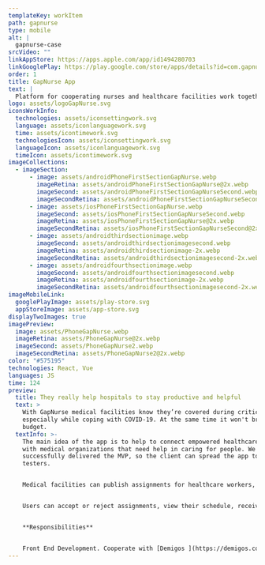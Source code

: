 ```yaml
---
templateKey: workItem
path: gapnurse
type: mobile
alt: |
  gapnurse-case
srcVideo: ""
linkAppStore: https://apps.apple.com/app/id1494280703
linkGooglePlay: https://play.google.com/store/apps/details?id=com.gapnurse
order: 1
title: GapNurse App
text: |
  Platform for cooperating nurses and healthcare facilities work together
logo: assets/logoGapNurse.svg
iconsWorkInfo:
  technologies: assets/iconsettingwork.svg
  language: assets/iconlanguagework.svg
  time: assets/icontimework.svg
  technologiesIcon: assets/iconsettingwork.svg
  languageIcon: assets/iconlanguagework.svg
  timeIcon: assets/icontimework.svg
imageCollections:
  - imageSection:
      - image: assets/androidPhoneFirstSectionGapNurse.webp
        imageRetina: assets/androidPhoneFirstSectionGapNurse@2x.webp
        imageSecond: assets/androidPhoneFirstSectionGapNurseSecond.webp
        imageSecondRetina: assets/androidPhoneFirstSectionGapNurseSecond@2x.webp
      - image: assets/iosPhoneFirstSectionGapNurse.webp
        imageSecond: assets/iosPhoneFirstSectionGapNurseSecond.webp
        imageRetina: assets/iosPhoneFirstSectionGapNurse@2x.webp
        imageSecondRetina: assets/iosPhoneFirstSectionGapNurseSecond@2x.webp
      - image: assets/androidthirdsectionimage.webp
        imageSecond: assets/androidthirdsectionimagesecond.webp
        imageRetina: assets/androidthirdsectionimage-2x.webp
        imageSecondRetina: assets/androidthirdsectionimagesecond-2x.webp
      - image: assets/androidfourthsectionimage.webp
        imageSecond: assets/androidfourthsectionimagesecond.webp
        imageRetina: assets/androidfourthsectionimage-2x.webp
        imageSecondRetina: assets/androidfourthsectionimagesecond-2x.webp
imageMobileLink:
  googlePlayImage: assets/play-store.svg
  appStoreImage: assets/app-store.svg
displayTwoImages: true
imagePreview:
  image: assets/PhoneGapNurse.webp
  imageRetina: assets/PhoneGapNurse@2x.webp
  imageSecond: assets/PhoneGapNurse2.webp
  imageSecondRetina: assets/PhoneGapNurse2@2x.webp
color: "#575195"
technologies: React, Vue
languages: JS
time: 124
preview:
  title: They really help hospitals to stay productive and helpful
  text: >
    With GapNurse medical facilities know they’re covered during critical times,
    especially while coping with COVID-19. At the same time it won't break your
    budget.
  textInfo: >-
    The main idea of the app is to help to connect empowered healthcare workers
    with medical organizations that need help in caring for people. We
    successfully delivered the MVP, so the client can spread the app to alpha
    testers.


    Medical facilities can publish assignments for healthcare workers, both their employees and independent contractors, via a web portal. Healthcare workers can find assignments via the app that work with their schedule and receive some payment.


    Users can accept or reject assignments, view their schedule, receive notifications about future events, read assignments descriptions, mark them as done, get paid, and track their success.


    **Responsibilities** 


    Front End Development. Cooperate with [Demigos ](https://demigos.com/)worked on creating new app.
---
```

